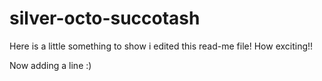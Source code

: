 # silver-octo-succotash

Here is a little something to show i edited this read-me file! How exciting!!

Now adding a line :)

